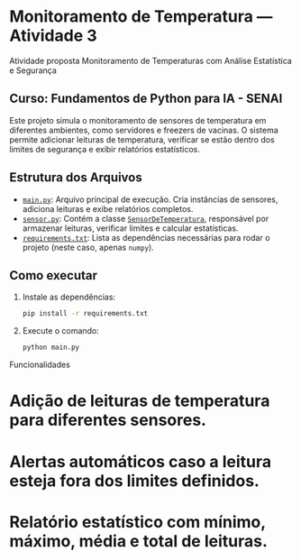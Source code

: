# Monitoramento de Temperatura — Atividade 3

Atividade proposta Monitoramento de Temperaturas com Análise Estatística e Segurança

## Curso: Fundamentos de Python para IA - SENAI

Este projeto simula o monitoramento de sensores de temperatura em diferentes ambientes, como servidores e freezers de vacinas. O sistema permite adicionar leituras de temperatura, verificar se estão dentro dos limites de segurança e exibir relatórios estatísticos.

## Estrutura dos Arquivos

- [`main.py`](atividade3/main.py): Arquivo principal de execução. Cria instâncias de sensores, adiciona leituras e exibe relatórios completos.
- [`sensor.py`](atividade3/sensor.py): Contém a classe [`SensorDeTemperatura`](atividade3/sensor.py), responsável por armazenar leituras, verificar limites e calcular estatísticas.
- [`requirements.txt`](atividade3/requirements.txt): Lista as dependências necessárias para rodar o projeto (neste caso, apenas `numpy`).

## Como executar

1. Instale as dependências:
   ```sh
   pip install -r requirements.txt

2. Execute o comando:
    ```sh
    python main.py

Funcionalidades
# Adição de leituras de temperatura para diferentes sensores.
# Alertas automáticos caso a leitura esteja fora dos limites definidos.
# Relatório estatístico com mínimo, máximo, média e total de leituras.
